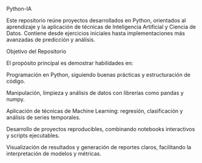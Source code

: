 Python-IA

Este repositorio reúne proyectos desarrollados en Python, orientados al aprendizaje y la aplicación de técnicas de Inteligencia Artificial y Ciencia de Datos. Contiene desde ejercicios iniciales hasta implementaciones más avanzadas de predicción y análisis.

Objetivo del Repositorio

El propósito principal es demostrar habilidades en:

Programación en Python, siguiendo buenas prácticas y estructuración de código.

Manipulación, limpieza y análisis de datos con librerías como pandas y numpy.

Aplicación de técnicas de Machine Learning: regresión, clasificación y análisis de series temporales.

Desarrollo de proyectos reproducibles, combinando notebooks interactivos y scripts ejecutables.

Visualización de resultados y generación de reportes claros, facilitando la interpretación de modelos y métricas.
